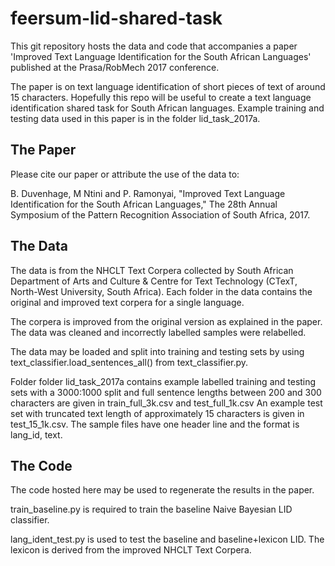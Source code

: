 # feersum-lid-shared-task
This git repository hosts the data and code that accompanies a paper 'Improved Text Language Identification for the South African Languages'
published at the Prasa/RobMech 2017 conference.

The paper is on text language identification of short pieces of text of around 15 characters. Hopefully this repo will be useful to create a text language
identification shared task for South African languages. Example training and testing data used in this paper is in the folder lid_task_2017a.

## The Paper
Please cite our paper or attribute the use of the data to:

B. Duvenhage, M Ntini and P. Ramonyai, "Improved Text Language Identification for the South African Languages," The 28th Annual Symposium
of the Pattern Recognition Association of South Africa, 2017.

## The Data
The data is from the NHCLT Text Corpera collected by South African Department of Arts and Culture & Centre for Text Technology (CTexT,
North-West University, South Africa). Each folder in the data contains the original and improved text corpera for a single language.

The corpera is improved from the original version as explained in the paper. The data was cleaned and incorrectly labelled samples were
relabelled.

The data may be loaded and split into training and testing sets by using text_classifier.load_sentences_all() from text_classifier.py.

Folder folder lid_task_2017a contains example labelled training and testing sets with a 3000:1000 split and full sentence lengths between
200 and 300 characters are given in train_full_3k.csv and test_full_1k.csv An example test set with truncated text length of approximately
15 characters is given in test_15_1k.csv. The sample files have one header line and the format is lang_id, text.

## The Code
The code hosted here may be used to regenerate the results in the paper.

train_baseline.py is required to train the baseline Naive Bayesian LID classifier.

lang_ident_test.py is used to test the baseline and baseline+lexicon LID. The lexicon is derived from the improved NHCLT Text Corpera.

